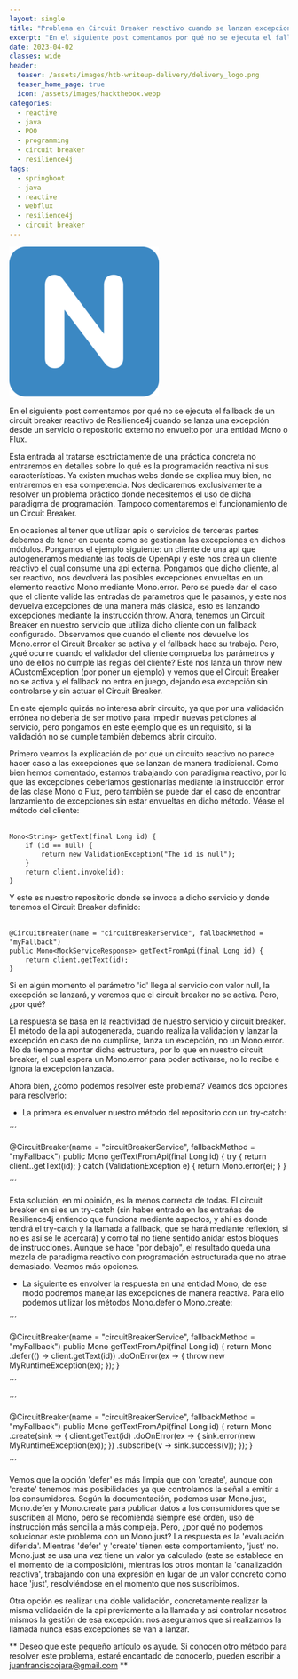 ```yaml
---
layout: single
title: "Problema en Circuit Breaker reactivo cuando se lanzan excepciones con Spring Boot y Webflux"
excerpt: "En el siguiente post comentamos por qué no se ejecuta el fallback de un circuit breaker reactivo de Resilience4j cuando se lanza una excepción desde un servicio o repositorio externo."
date: 2023-04-02
classes: wide
header:
  teaser: /assets/images/htb-writeup-delivery/delivery_logo.png
  teaser_home_page: true
  icon: /assets/images/hackthebox.webp
categories:
  - reactive
  - java
  - POO
  - programming
  - circuit breaker
  - resilience4j
tags:  
  - springboot
  - java
  - reactive
  - webflux
  - resilience4j
  - circuit breaker
---
```


![](/assets/images/htb-writeup-delivery/delivery_logo.png)

En el siguiente post comentamos por qué no se ejecuta el fallback de un circuit breaker reactivo de Resilience4j cuando se lanza una excepción desde un servicio o repositorio externo no envuelto por una entidad Mono o Flux.

Esta entrada al tratarse esctrictamente de una práctica concreta no entraremos en detalles sobre lo qué es la programación reactiva ni sus características. Ya existen muchas webs donde se explica muy bien, no entraremos en esa competencia. Nos dedicaremos exclusivamente a resolver un problema práctico donde necesitemos el uso de dicha paradigma de programación. Tampoco comentaremos el funcionamiento de un Circuit Breaker.

En ocasiones al tener que utilizar apis o servicios de terceras partes debemos de tener en cuenta como se gestionan las excepciones en dichos módulos. Pongamos el ejemplo siguiente: un cliente de una api que autogeneramos mediante las tools de OpenApi y este nos crea un cliente reactivo el cual consume una api externa. Pongamos que dicho cliente, al ser reactivo, nos devolverá las posibles excepciones envueltas en un elemento reactivo Mono mediante Mono.error. Pero se puede dar el caso que el cliente valide las entradas de parametros que le pasamos, y este nos devuelva excepciones de una manera más clásica, esto es lanzando excepciones mediante la instrucción throw. Ahora, tenemos un Circuit Breaker en nuestro servicio que utiliza dicho cliente con un fallback configurado. Observamos que cuando el cliente nos devuelve los Mono.error el Circuit Breaker se activa y el fallback hace su trabajo. Pero, ¿qué ocurre cuando el validador del cliente comprueba los parámetros y uno de ellos no cumple las reglas del cliente? Este nos lanza un throw new ACustomException (por poner un ejemplo) y vemos que el Circuit Breaker no se activa y el fallback no entra en juego, dejando esa excepción sin controlarse y sin actuar el Circuit Breaker.

En este ejemplo quizás no interesa abrir circuito, ya que por una validación errónea no debería de ser motivo para impedir nuevas peticiones al servicio, pero pongamos en este ejemplo que es un requisito, si la validación no se cumple también debemos abrir circuito.

Primero veamos la explicación de por qué un circuito reactivo no parece hacer caso a las excepciones que se lanzan de manera tradicional. Como bien hemos comentado, estamos trabajando con paradigma reactivo, por lo que las excepciones deberiamos gestionarlas mediante la instrucción error de las clase Mono o Flux, pero también se puede dar el caso de encontrar lanzamiento de excepciones sin estar envueltas en dicho método. Véase el método del cliente:

```

Mono<String> getText(final Long id) {
    if (id == null) {
        return new ValidationException("The id is null");
    }
    return client.invoke(id);
}

```

Y este es nuestro repositorio donde se invoca a dicho servicio y donde tenemos el Circuit Breaker definido:

```

@CircuitBreaker(name = "circuitBreakerService", fallbackMethod = "myFallback")
public Mono<MockServiceResponse> getTextFromApi(final Long id) {
    return client.getText(id);
}

```

Si en algún momento el parámetro 'id' llega al servicio con valor null, la excepción se lanzará, y veremos que el circuit breaker no se activa. Pero, ¿por qué?

La respuesta se basa en la reactividad de nuestro servicio y circuit breaker. El método de la api autogenerada, cuando realiza la validación y lanzar la excepción en caso de no cumplirse, lanza un excepción, no un Mono.error. No da tiempo a montar dicha estructura, por lo que en nuestro circuit breaker, el cual espera un Mono.error para poder activarse, no lo recibe e ignora la excepción lanzada.

Ahora bien, ¿cómo podemos resolver este problema? Veamos dos opciones para resolverlo:

- La primera es envolver nuestro método del repositorio con un try-catch:

´´´

@CircuitBreaker(name = "circuitBreakerService", fallbackMethod = "myFallback")
public Mono<String> getTextFromApi(final Long id) {
    try {
        return client..getText(id);
    } catch (ValidationException e) {
        return Mono.error(e);
    }
}

´´´

Esta solución, en mi opinión, es la menos correcta de todas. El circuit breaker en si es un try-catch (sin haber entrado en las entrañas de Resilience4j entiendo que funciona mediante aspectos, y ahi es donde tendrá el try-catch y la llamada a fallback, que se hará mediante reflexión, si no es así se le acercará) y como tal no tiene sentido anidar estos bloques de instrucciones. Aunque se hace "por debajo", el resultado queda una mezcla de paradigma reactivo con programación estructurada que no atrae demasiado. Veamos más opciones.

- La siguiente es envolver la respuesta en una entidad Mono, de ese modo podremos manejar las excepciones de manera reactiva. Para ello podemos utilizar los métodos Mono.defer o Mono.create:

´´´

@CircuitBreaker(name = "circuitBreakerService", fallbackMethod = "myFallback")
public Mono<String> getTextFromApi(final Long id) {
    return Mono
          .defer(() -> client.getText(id))
          .doOnError(ex -> {
              throw new MyRuntimeException(ex);
          });
}

´´´

´´´

@CircuitBreaker(name = "circuitBreakerService", fallbackMethod = "myFallback")
public Mono<String> getTextFromApi(final Long id) {
  return Mono
          .create(sink -> {
              client.getText(id)
              .doOnError(ex -> {
                  sink.error(new MyRuntimeException(ex));
              })
              .subscribe(v -> sink.success(v));
  });
}

´´´

Vemos que la opción 'defer' es más limpia que con 'create', aunque con 'create' tenemos más posibilidades ya que controlamos la señal a emitir a los consumidores. Según la documentación, podemos usar Mono.just, Mono.defer y Mono.create para publicar datos a los consumidores que se suscriben al Mono, pero se recomienda siempre ese orden, uso de instrucción más sencilla a más compleja. Pero, ¿por qué no podemos solucionar este problema con un Mono.just? La respuesta es la 'evaluación diferida'. Mientras 'defer' y 'create' tienen este comportamiento, 'just' no. Mono.just se usa una vez tiene un valor ya calculado (este se establece en el momento de la composición), mientras los otros montan la 'canalización reactiva', trabajando con una expresión en lugar de un valor concreto como hace 'just', resolviéndose en el momento que nos suscribimos.

Otra opción es realizar una doble validación, concretamente realizar la misma validación de la api previamente a la llamada y asi controlar nosotros mismos la gestión de esa excepción: nos aseguramos que si realizamos la llamada nunca esas excepciones se van a lanzar.

** Deseo que este pequeño artículo os ayude. Si conocen otro método para resolver este problema, estaré encantado de conocerlo, pueden escribir a juanfranciscojara@gmail.com **


